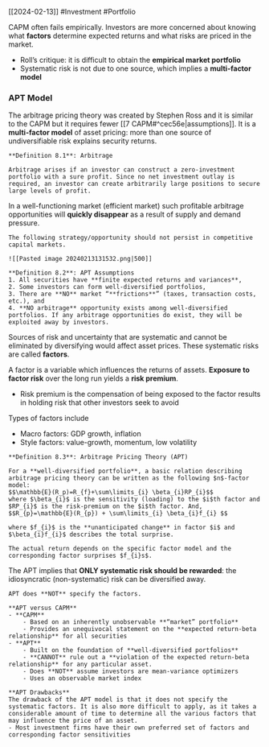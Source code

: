 [[2024-02-13]] #Investment #Portfolio 

CAPM often fails empirically. Investors are more concerned about knowing what **factors** determine expected returns and what risks are priced in the market.
- Roll’s critique: it is difficult to obtain the **empirical market portfolio**
- Systematic risk is not due to one source, which implies a **multi-factor model**

### APT Model 
The arbitrage pricing theory was created by Stephen Ross and it is similar to the CAPM but it requires fewer [[7 CAPM#^cec56e|assumptions]]. It is a **multi-factor model** of asset pricing: more than one source of undiversifiable risk explains security returns.

```ad-important
**Definition 8.1**: Arbitrage

Arbitrage arises if an investor can construct a zero-investment portfolio with a sure profit. Since no net investment outlay is required, an investor can create arbitrarily large positions to secure large levels of profit.
```

In a well-functioning market (efficient market) such profitable arbitrage opportunities will **quickly disappear** as a result of supply and demand pressure.

```ad-example
The following strategy/opportunity should not persist in competitive capital markets.

![[Pasted image 20240213131532.png|500]]
```

```ad-important
**Definition 8.2**: APT Assumptions 
1. All securities have **finite expected returns and variances**,  
2. Some investors can form well-diversified portfolios,  
3. There are **NO** market “**frictions**” (taxes, transaction costs, etc.), and
4. **NO arbitrage** opportunity exists among well-diversified portfolios. If any arbitrage opportunities do exist, they will be exploited away by investors.  
```

Sources of risk and uncertainty that are systematic and cannot be eliminated by diversifying would affect asset prices. These systematic risks are called **factors**. 

A factor is a variable which influences the returns of assets. **Exposure to factor risk** over the long run yields a **risk premium**.
- Risk premium is the compensation of being exposed to the factor results in holding risk that other investors seek to avoid

Types of factors include
- Macro factors: GDP growth, inflation 
- Style factors: value-growth, momentum, low volatility

```ad-important
**Definition 8.3**: Arbitrage Pricing Theory (APT)

For a **well-diversified portfolio**, a basic relation describing arbitrage pricing theory can be written as the following $n$-factor model:
$$\mathbb{E}(R_p)=R_{f}+\sum\limits_{i} \beta_{i}RP_{i}$$
where $\beta_{i}$ is the sensitivity (loading) to the $i$th factor and $RP_{i}$ is the risk-premium on the $i$th factor. And,
$$R_{p}=\mathbb{E}(R_{p}) + \sum\limits_{i} \beta_{i}f_{i} $$

where $f_{i}$ is the **unanticipated change** in factor $i$ and $\beta_{i}f_{i}$ describes the total surprise.

The actual return depends on the specific factor model and the corresponding factor surprises $f_{i}s$.
```

The APT implies that **ONLY systematic risk should be rewarded**: the idiosyncratic (non-systematic) risk can be diversified away. 

```ad-note
APT does **NOT** specify the factors.
```

```ad-summary
**APT versus CAPM**
- **CAPM**
	- Based on an inherently unobservable **“market” portfolio**
	- Provides an unequivocal statement on the **expected return-beta relationship** for all securities
- **APT**
	- Built on the foundation of **well-diversified portfolios** 
	- **CANNOT** rule out a **violation of the expected return-beta relationship** for any particular asset.
	- Does **NOT** assume investors are mean-variance optimizers
	- Uses an observable market index
```

```ad-summary
**APT Drawbacks**
The drawback of the APT model is that it does not specify the systematic factors. It is also more difficult to apply, as it takes a considerable amount of time to determine all the various factors that may influence the price of an asset.
- Most investment firms have their own preferred set of factors and corresponding factor sensitivities
```
